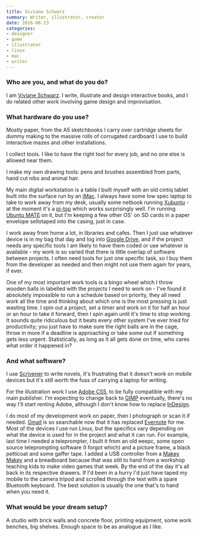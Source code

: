 ```yaml
---
title: Viviane Schwarz
summary: Writer, illustrator, creator
date: 2016-06-23
categories:
- designer
- game
- illustrator
- linux
- mac
- writer
---
```


### Who are you, and what do you do?

I am [Viviane Schwarz](http://www.vivianeschwarz.co.uk/ "Viviane's website."). I write, illustrate and design interactive books, and I do related other work involving game design and improvisation.

### What hardware do you use?

Mostly paper, from the A5 sketchbooks I carry over cartridge sheets for dummy making to the massive rolls of corrugated cardboard I use to build interactive mazes and other installations.

I collect tools. I like to have the right tool for every job, and no one else is allowed near them.

I make my own drawing tools: pens and brushes assembled from parts, hand cut nibs and animal hair.

My main digital workstation is a table I built myself with an old cintiq tablet built into the surface run by an [iMac][]. I always have some low spec laptop to take to work away from my desk, usually some netbook running [Xubuntu][] - at the moment it's a [pi-top][] which works surprisingly well. I'm running [Ubuntu MATE][ubuntu-mate] on it, but I'm keeping a few other OS' on SD cards in a paper envelope sellotaped into the casing, just in case.

I work away from home a lot, in libraries and cafes. Then I just use whatever device is in my bag that day and log into [Google Drive][google-drive], and if the project needs any specific tools I am likely to have them coded or use whatever is available - my work is so varied that there is little overlap of software between projects. I often need tools for just one specific task, so I buy them from the developer as needed and then might not use them again for years, if ever.

One of my most important work tools is a bingo wheel which I throw wooden balls in labelled with the projects I need to work on - I've found it absolutely impossible to run a schedule based on priority, they all need work all the time and thinking about which one is the most pressing is just wasting time. I spin out a project, set a timer and work on it for half an hour or an hour to take it forward, then I spin again until it's time to stop working. It sounds quite ridiculous but it beats every other system I've ever tried for productivity; you just have to make sure the right balls are in the cage, throw in more if a deadline is approaching or take some out if something gets less urgent. Statistically, as long as it all gets done on time, who cares what order it happened in?

### And what software?

I use [Scrivener][] to write novels, it's frustrating that it doesn't work on mobile devices but it's still worth the fuss of carrying a laptop for writing.

For the illustration work I use [Adobe CS5][creative-suite], to be fully compatible with my main publisher. I'm expecting to change back to [GIMP][] eventually, there's no way I'll start renting Adobe, although I don't know how to replace [InDesign][].

I do most of my development work on paper, then I photograph or scan it if needed. [Gmail][] is so searchable now that it has replaced [Evernote][] for me. Most of the devices I use run Linux, but the specifics vary depending on what the device is used for in the project and what it can run. For example, last time I needed a teleprompter, I built it from an old eeepc, some open source teleprompting software (I forgot which) and a picture frame, a black petticoat and some gaffer tape. I added a USB controller from a [Makey Makey][makey-makey] and a breadboard because that was still to hand from a workshop teaching kids to make video games that week. By the end of the day it's all back in its respective drawers. If I'd been in a hurry I'd just have taped my mobile to the camera tripod and scrolled through the text with a spare Bluetooth keyboard. The best solution is usually the one that's to hand when you need it.

### What would be your dream setup?

A studio with brick walls and concrete floor, printing equipment, some work benches, big shelves. Enough space to be as analogue as I like.

[creative-suite]: https://www.adobe.com/creativecloud.html "A collection of design tools."
[evernote]: https://evernote.com/ "Online software for capturing notes."
[gimp]: https://www.gimp.org/ "An open-source image editor."
[gmail]: https://mail.google.com/mail/u/0/ "Web-based email."
[google-drive]: https://accounts.google.com/ServiceLogin?service=wise&passive=1209600&osid=1&continue=https://drive.google.com/&followup=https://drive.google.com/&emr=1 "A cloud storage service."
[imac]: https://www.apple.com/imac-24/ "An all-in-one computer."
[indesign]: https://www.adobe.com/products/indesign.html "A desktop/web publishing application."
[makey-makey]: https://makeymakey.com/ "An invention kit."
[pi-top]: https://www.pi-top.com/blog/product/pi-top "A DIY Raspberry Pi-based laptop."
[scrivener]: http://www.literatureandlatte.com/scrivener.php "A Mac text editor aimed at writers."
[ubuntu-mate]: https://ubuntu-mate.org/ "A version of Ubuntu running the MATE desktop environment."
[xubuntu]: https://xubuntu.org/ "A lightweight version of the Ubuntu distribution."
